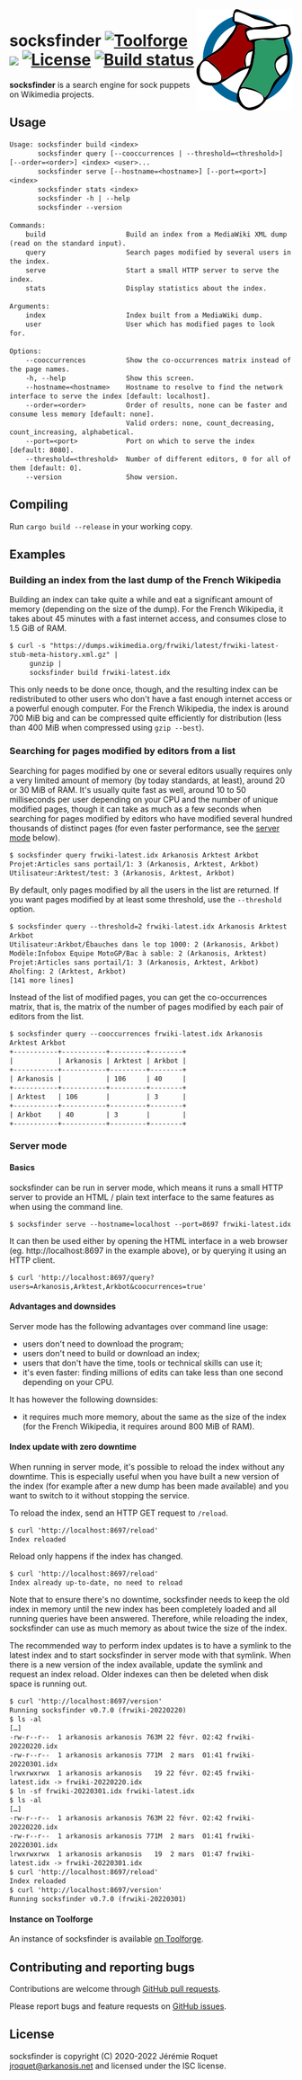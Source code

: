 <img src="static/logo.svg" alt="socksfinder logo" align="right" height="180">

# socksfinder [![Toolforge](https://img.shields.io/endpoint?url=https%3A%2F%2Fsocksfinder.toolforge.org%2Fbadge&label=toolforge&color=990000)](https://socksfinder.toolforge.org/) [![](https://img.shields.io/crates/v/socksfinder.svg)](https://crates.io/crates/socksfinder) [![License](https://img.shields.io/badge/license-ISC-blue.svg)](/LICENSE) [![Build status](https://travis-ci.org/Arkanosis/socksfinder.svg?branch=master)](https://travis-ci.org/Arkanosis/socksfinder)

**socksfinder** is a search engine for sock puppets on Wikimedia projects.

## Usage

```
Usage: socksfinder build <index>
       socksfinder query [--cooccurrences | --threshold=<threshold>] [--order=<order>] <index> <user>...
       socksfinder serve [--hostname=<hostname>] [--port=<port>] <index>
       socksfinder stats <index>
       socksfinder -h | --help
       socksfinder --version

Commands:
    build                    Build an index from a MediaWiki XML dump (read on the standard input).
    query                    Search pages modified by several users in the index.
    serve                    Start a small HTTP server to serve the index.
    stats                    Display statistics about the index.

Arguments:
    index                    Index built from a MediaWiki dump.
    user                     User which has modified pages to look for.

Options:
    --cooccurrences          Show the co-occurrences matrix instead of the page names.
    -h, --help               Show this screen.
    --hostname=<hostname>    Hostname to resolve to find the network interface to serve the index [default: localhost].
    --order=<order>          Order of results, none can be faster and consume less memory [default: none].
                             Valid orders: none, count_decreasing, count_increasing, alphabetical.
    --port=<port>            Port on which to serve the index [default: 8080].
    --threshold=<threshold>  Number of different editors, 0 for all of them [default: 0].
    --version                Show version.
```

## Compiling

Run `cargo build --release` in your working copy.

## Examples

### Building an index from the last dump of the French Wikipedia

Building an index can take quite a while and eat a significant amount of memory
(depending on the size of the dump). For the French Wikipedia, it takes about
45 minutes with a fast internet access, and consumes close to 1.5 GiB of RAM.

```console
$ curl -s "https://dumps.wikimedia.org/frwiki/latest/frwiki-latest-stub-meta-history.xml.gz" |
     gunzip |
     socksfinder build frwiki-latest.idx
```

This only needs to be done once, though, and the resulting index can be
redistributed to other users who don't have a fast enough internet access or
a powerful enough computer. For the French Wikipedia, the index is around
700 MiB big and can be compressed quite efficiently for distribution (less
than 400 MiB when compressed using `gzip --best`).

### Searching for pages modified by editors from a list

Searching for pages modified by one or several editors usually requires only
a very limited amount of memory (by today standards, at least), around 20 or
30 MiB of RAM. It's usually quite fast as well, around 10 to 50 milliseconds
per user depending on your CPU and the number of unique modified pages, though
it can take as much as a few seconds when searching for pages modified by
editors who have modified several hundred thousands of distinct pages (for 
even faster performance, see the [server mode](#server-mode) below).

```console
$ socksfinder query frwiki-latest.idx Arkanosis Arktest Arkbot
Projet:Articles sans portail/1: 3 (Arkanosis, Arktest, Arkbot)
Utilisateur:Arktest/test: 3 (Arkanosis, Arktest, Arkbot)
```

By default, only pages modified by all the users in the list are returned. If
you want pages modified by at least some threshold, use the `--threshold`
option.

```console
$ socksfinder query --threshold=2 frwiki-latest.idx Arkanosis Arktest Arkbot
Utilisateur:Arkbot/Ébauches dans le top 1000: 2 (Arkanosis, Arkbot)
Modèle:Infobox Equipe MotoGP/Bac à sable: 2 (Arkanosis, Arktest)
Projet:Articles sans portail/1: 3 (Arkanosis, Arktest, Arkbot)
Aholfing: 2 (Arktest, Arkbot)
[141 more lines]
```

Instead of the list of modified pages, you can get the co-occurrences matrix,
that is, the matrix of the number of pages modified by each pair of editors
from the list.

```console
$ socksfinder query --cooccurrences frwiki-latest.idx Arkanosis Arktest Arkbot
+-----------+-----------+---------+--------+
|           | Arkanosis | Arktest | Arkbot |
+-----------+-----------+---------+--------+
| Arkanosis |           | 106     | 40     |
+-----------+-----------+---------+--------+
| Arktest   | 106       |         | 3      |
+-----------+-----------+---------+--------+
| Arkbot    | 40        | 3       |        |
+-----------+-----------+---------+--------+
```

### Server mode

#### Basics

socksfinder can be run in server mode, which means it runs a small HTTP server
to provide an HTML / plain text interface to the same features as when using
the command line.

```console
$ socksfinder serve --hostname=localhost --port=8697 frwiki-latest.idx
```

It can then be used either by opening the HTML interface in a web browser (eg.
http://localhost:8697 in the example above), or by querying it using an HTTP
client.

```console
$ curl 'http://localhost:8697/query?users=Arkanosis,Arktest,Arkbot&coocurrences=true'
```

#### Advantages and downsides

Server mode has the following advantages over command line usage:
 - users don't need to download the program;
 - users don't need to build or download an index;
 - users that don't have the time, tools or technical skills can use it;
 - it's even faster: finding millions of edits can take less than one second
depending on your CPU.

It has however the following downsides:
 - it requires much more memory, about the same as the size of the index (for
the French Wikipedia, it requires around 800 MiB of RAM).

#### Index update with zero downtime

When running in server mode, it's possible to reload the index without any
downtime. This is especially useful when you have built a new version of the
index (for example after a new dump has been made available) and you want to
switch to it without stopping the service.

To reload the index, send an HTTP GET request to `/reload`.

```console
$ curl 'http://localhost:8697/reload'
Index reloaded
```

Reload only happens if the index has changed.

```console
$ curl 'http://localhost:8697/reload'
Index already up-to-date, no need to reload
```

Note that to ensure there's no downtime, socksfinder needs to keep the old
index in memory until the new index has been completely loaded and all
running queries have been answered. Therefore, while reloading the index,
socksfinder can use as much memory as about twice the size of the index.

The recommended way to perform index updates is to have a symlink to the
latest index and to start socksfinder in server mode with that symlink. When
there is a new version of the index available, update the symlink and request
an index reload. Older indexes can then be deleted when disk space is running
out.

```console
$ curl 'http://localhost:8697/version'
Running socksfinder v0.7.0 (frwiki-20220220)
$ ls -al
[…]
-rw-r--r--  1 arkanosis arkanosis 763M 22 févr. 02:42 frwiki-20220220.idx
-rw-r--r--  1 arkanosis arkanosis 771M  2 mars  01:41 frwiki-20220301.idx
lrwxrwxrwx  1 arkanosis arkanosis   19 22 févr. 02:45 frwiki-latest.idx -> frwiki-20220220.idx
$ ln -sf frwiki-20220301.idx frwiki-latest.idx
$ ls -al
[…]
-rw-r--r--  1 arkanosis arkanosis 763M 22 févr. 02:42 frwiki-20220220.idx
-rw-r--r--  1 arkanosis arkanosis 771M  2 mars  01:41 frwiki-20220301.idx
lrwxrwxrwx  1 arkanosis arkanosis   19  2 mars  01:47 frwiki-latest.idx -> frwiki-20220301.idx
$ curl 'http://localhost:8697/reload'
Index reloaded
$ curl 'http://localhost:8697/version'
Running socksfinder v0.7.0 (frwiki-20220301)
```

#### Instance on Toolforge

An instance of socksfinder is available [on Toolforge](https://socksfinder.toolforge.org/).

## Contributing and reporting bugs

Contributions are welcome through [GitHub pull requests](https://github.com/Arkanosis/socksfinder/pulls).

Please report bugs and feature requests on [GitHub issues](https://github.com/Arkanosis/socksfinder/issues).

## License

socksfinder is copyright (C) 2020-2022 Jérémie Roquet <jroquet@arkanosis.net>
and licensed under the ISC license.
